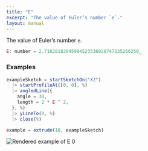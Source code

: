 ```yaml
---
title: "E"
excerpt: "The value of Euler’s number `e`."
layout: manual
---
```


The value of Euler’s number `e`.



```js
E: number = 2.71828182845904523536028747135266250_
```

### Examples

```js
exampleSketch = startSketchOn("XZ")
  |> startProfileAt([0, 0], %)
  |> angledLine({
    angle = 30,
    length = 2 * E ^ 2,
  }, %)
  |> yLineTo(0, %)
  |> close(%)

example = extrude(10, exampleSketch)
```

![Rendered example of E 0](data:image/png;base64,)


